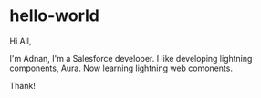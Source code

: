 # hello-world
Hi All,

I'm Adnan, I'm a Salesforce developer.
I like developing lightning components, Aura.
Now learning lightning web comonents.

Thank!
